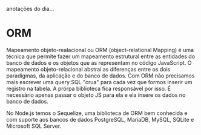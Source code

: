 anotações do dia...

# ORM

Mapeamento objeto-realacional ou ORM (object-relational Mapping) é uma técnica que permite fazer um mapeamento estrutural entre as entidades do banco de dados e os objetos que as representam no código JavaScript. O mapeamento objeto-relacional abstrai as diferenças entre os dois paradigmas, da aplicação e do banco de dados.
Com ORM não precisamos mais escrever uma query SQL "crua" para cada vez que formos inserir um registro na tabela. A prórpa biblioteca fica responsável por isso. É necessário apenas passar o objeto JS para ela e ela insere os dados no banco de dados.

No Node.js temos o Sequelize, uma biblioteca de ORM bem conhecida e com suporte aos bancos de dados PostgreSQL, MariaDB, MySQL, SQLite e Microsoft SQL Server.


